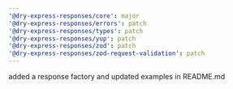 ```yaml
---
'@dry-express-responses/core': major
'@dry-express-responses/errors': patch
'@dry-express-responses/types': patch
'@dry-express-responses/yup': patch
'@dry-express-responses/zod': patch
'@dry-express-responses/zod-request-validation': patch
---
```


added a response factory and updated examples in README.md
